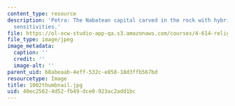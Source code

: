 ```yaml
---
content_type: resource
description: 'Petra: The Nabatean capital carved in the rock with hybrid Hellenistic
  sensitivities.'
file: https://ol-ocw-studio-app-qa.s3.amazonaws.com/courses/4-614-religious-architecture-and-islamic-cultures-fall-2002/40ec25624d52fb49dce0923ac2add1bc_1002thumbnail.jpg
file_type: image/jpeg
image_metadata:
  caption: ''
  credit: ''
  image-alt: ''
parent_uid: 68abeaab-4eff-532c-e858-18d3ffb567bd
resourcetype: Image
title: 1002thumbnail.jpg
uid: 40ec2562-4d52-fb49-dce0-923ac2add1bc
---
```

